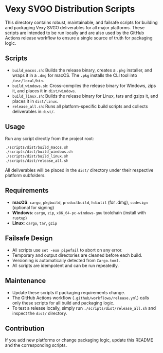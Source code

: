 # Vexy SVGO Distribution Scripts

This directory contains robust, maintainable, and failsafe scripts for building and packaging Vexy SVGO deliverables for all major platforms. These scripts are intended to be run locally and are also used by the GitHub Actions release workflow to ensure a single source of truth for packaging logic.

## Scripts

- `build_macos.sh`: Builds the release binary, creates a `.pkg` installer, and wraps it in a `.dmg` for macOS. The `.pkg` installs the CLI tool into `/usr/local/bin`.
- `build_windows.sh`: Cross-compiles the release binary for Windows, zips it, and places it in `dist/windows`.
- `build_linux.sh`: Builds the release binary for Linux, tars and gzips it, and places it in `dist/linux`.
- `release_all.sh`: Runs all platform-specific build scripts and collects deliverables in `dist/`.

## Usage

Run any script directly from the project root:

```bash
./scripts/dist/build_macos.sh
./scripts/dist/build_windows.sh
./scripts/dist/build_linux.sh
./scripts/dist/release_all.sh
```

All deliverables will be placed in the `dist/` directory under their respective platform subfolders.

## Requirements

- **macOS**: `cargo`, `pkgbuild`, `productbuild`, `hdiutil` (for .dmg), `codesign` (optional for signing)
- **Windows**: `cargo`, `zip`, `x86_64-pc-windows-gnu` toolchain (install with `rustup`)
- **Linux**: `cargo`, `tar`, `gzip`

## Failsafe Design

- All scripts use `set -euo pipefail` to abort on any error.
- Temporary and output directories are cleaned before each build.
- Versioning is automatically detected from `Cargo.toml`.
- All scripts are idempotent and can be run repeatedly.

## Maintenance

- Update these scripts if packaging requirements change.
- The GitHub Actions workflow (`.github/workflows/release.yml`) calls only these scripts for all build and packaging logic.
- To test a release locally, simply run `./scripts/dist/release_all.sh` and inspect the `dist/` directory.

## Contribution

If you add new platforms or change packaging logic, update this README and the corresponding scripts.
